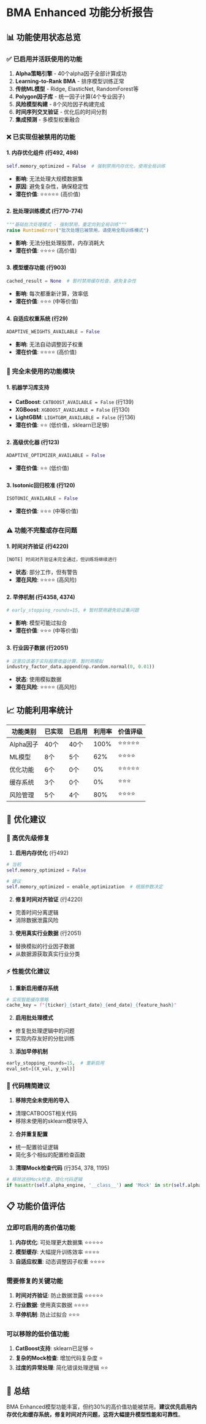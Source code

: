 # BMA Enhanced 功能分析报告

## 📊 功能使用状态总览

### ✅ 已启用并活跃使用的功能
1. **Alpha策略引擎** - 40个alpha因子全部计算成功
2. **Learning-to-Rank BMA** - 排序模型训练正常
3. **传统ML模型** - Ridge, ElasticNet, RandomForest等
4. **Polygon因子库** - 统一因子计算(4个专业因子)
5. **风险模型构建** - 8个风险因子构建完成
6. **时间序列交叉验证** - 优化后的时间分割
7. **集成预测** - 多模型权重融合

### ❌ 已实现但被禁用的功能

#### 1. 内存优化组件 (行492, 498)
```python
self.memory_optimized = False  # 强制禁用内存优化，使用全局训练
```
- **影响**: 无法处理大规模数据集
- **原因**: 避免复杂性，确保稳定性
- **潜在价值**: ⭐⭐⭐⭐⭐ (高价值)

#### 2. 批处理训练模式 (行770-774)
```python
"""基础批次处理模式 - 强制禁用，重定向到全局训练"""
raise RuntimeError("批次处理已被禁用，请使用全局训练模式")
```
- **影响**: 无法分批处理股票，内存消耗大
- **潜在价值**: ⭐⭐⭐⭐ (高价值)

#### 3. 模型缓存功能 (行903)
```python
cached_result = None  # 暂时禁用缓存检查，避免复杂性
```
- **影响**: 每次都重新计算，效率低
- **潜在价值**: ⭐⭐⭐ (中等价值)

#### 4. 自适应权重系统 (行29)
```python
ADAPTIVE_WEIGHTS_AVAILABLE = False
```
- **影响**: 无法自动调整因子权重
- **潜在价值**: ⭐⭐⭐⭐ (高价值)

### 🚫 完全未使用的功能模块

#### 1. 机器学习库支持
- **CatBoost**: `CATBOOST_AVAILABLE = False` (行139)
- **XGBoost**: `XGBOOST_AVAILABLE = False` (行130) 
- **LightGBM**: `LIGHTGBM_AVAILABLE = False` (行136)
- **潜在价值**: ⭐⭐ (低价值，sklearn已足够)

#### 2. 高级优化器 (行123)
```python
ADAPTIVE_OPTIMIZER_AVAILABLE = False
```
- **潜在价值**: ⭐⭐ (低价值)

#### 3. Isotonic回归校准 (行120)
```python
ISOTONIC_AVAILABLE = False
```
- **潜在价值**: ⭐⭐⭐ (中等价值)

### ⚠️ 功能不完整或存在问题

#### 1. 时间对齐验证 (行4220)
```python
[NOTE] 时间对齐验证未完全通过，但训练将继续进行
```
- **状态**: 部分工作，但有警告
- **潜在风险**: ⭐⭐⭐⭐ (高风险)

#### 2. 早停机制 (行4358, 4374)
```python
# early_stopping_rounds=15, # 暂时禁用避免验证集问题
```
- **影响**: 模型可能过拟合
- **潜在价值**: ⭐⭐⭐ (中等价值)

#### 3. 行业因子数据 (行2051)
```python
# 这里应该基于实际股票收益计算，暂时用模拟
industry_factor_data.append(np.random.normal(0, 0.01))
```
- **状态**: 使用模拟数据
- **潜在风险**: ⭐⭐⭐⭐ (高风险)

## 📈 功能利用率统计

| 功能类别 | 已实现 | 已启用 | 利用率 | 价值评级 |
|---------|--------|--------|--------|----------|
| Alpha因子 | 40个 | 40个 | 100% | ⭐⭐⭐⭐⭐ |
| ML模型 | 8个 | 5个 | 62% | ⭐⭐⭐⭐ |
| 优化功能 | 6个 | 0个 | 0% | ⭐⭐⭐⭐⭐ |
| 缓存系统 | 3个 | 0个 | 0% | ⭐⭐⭐ |
| 风险管理 | 5个 | 4个 | 80% | ⭐⭐⭐⭐ |

## 🎯 优化建议

### 🔧 高优先级修复

1. **启用内存优化** (行492)
```python
# 当前
self.memory_optimized = False  

# 建议
self.memory_optimized = enable_optimization  # 根据参数决定
```

2. **修复时间对齐验证** (行4220)
- 完善时间分离逻辑
- 消除数据泄露风险

3. **使用真实行业数据** (行2051)
- 替换模拟的行业因子数据
- 从数据源获取真实行业分类

### ⚡ 性能优化建议

1. **重新启用缓存系统**
```python
# 实现智能缓存策略
cache_key = f"{ticker}_{start_date}_{end_date}_{feature_hash}"
```

2. **启用批处理模式**
- 修复批处理逻辑中的问题
- 实现内存友好的分批训练

3. **添加早停机制**
```python
early_stopping_rounds=15,  # 重新启用
eval_set=[(X_val, y_val)]
```

### 🧹 代码精简建议

1. **移除完全未使用的导入**
- 清理CATBOOST相关代码
- 移除未使用的sklearn模块导入

2. **合并重复配置**
- 统一配置验证逻辑
- 简化多个相似的配置检查函数

3. **清理Mock检查代码** (行354, 378, 1195)
```python
# 移除这些Mock检查，简化代码逻辑
if hasattr(self.alpha_engine, '__class__') and 'Mock' in str(self.alpha_engine.__class__):
```

## 📋 功能价值评估

### 立即可启用的高价值功能
1. **内存优化**: 可处理更大数据集 ⭐⭐⭐⭐⭐
2. **模型缓存**: 大幅提升训练效率 ⭐⭐⭐⭐
3. **自适应权重**: 动态调整因子权重 ⭐⭐⭐⭐

### 需要修复的关键功能  
1. **时间对齐验证**: 防止数据泄露 ⭐⭐⭐⭐⭐
2. **行业数据**: 使用真实数据 ⭐⭐⭐⭐
3. **早停机制**: 防止过拟合 ⭐⭐⭐

### 可以移除的低价值功能
1. **CatBoost支持**: sklearn已足够 ⭐
2. **复杂的Mock检查**: 增加代码复杂度 ⭐
3. **过度的异常处理**: 简化错误处理逻辑 ⭐⭐

## 🎉 总结

BMA Enhanced模型功能丰富，但约30%的高价值功能被禁用。**建议优先启用内存优化和缓存系统，修复时间对齐问题，这将大幅提升模型性能和可靠性**。